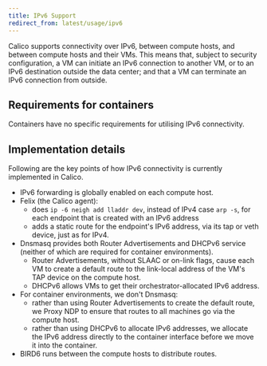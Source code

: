 ```yaml
---
title: IPv6 Support
redirect_from: latest/usage/ipv6
---
```


Calico supports connectivity over IPv6, between compute hosts, and
between compute hosts and their VMs. This means that, subject to
security configuration, a VM can initiate an IPv6 connection to another
VM, or to an IPv6 destination outside the data center; and that a VM can
terminate an IPv6 connection from outside.

## Requirements for containers

Containers have no specific requirements for utilising IPv6
connectivity.


## Implementation details

Following are the key points of how IPv6 connectivity is currently
implemented in Calico.

-   IPv6 forwarding is globally enabled on each compute host.
-   Felix (the Calico agent):
    -   does `ip -6 neigh add lladdr dev`, instead of IPv4 case
        `arp -s`, for each endpoint that is created with an IPv6 address
    -   adds a static route for the endpoint's IPv6 address, via its tap
        or veth device, just as for IPv4.
-   Dnsmasq provides both Router Advertisements and DHCPv6 service
    (neither of which are required for container environments).
    -   Router Advertisements, without SLAAC or on-link flags, cause
        each VM to create a default route to the link-local address of
        the VM's TAP device on the compute host.
    -   DHCPv6 allows VMs to get their orchestrator-allocated
        IPv6 address.
-   For container environments, we don't Dnsmasq:
    -   rather than using Router Advertisements to create the default
        route, we Proxy NDP to ensure that routes to all machines go via
        the compute host.
    -   rather than using DHCPv6 to allocate IPv6 addresses, we allocate
        the IPv6 address directly to the container interface before we
        move it into the container.
-   BIRD6 runs between the compute hosts to distribute routes.

